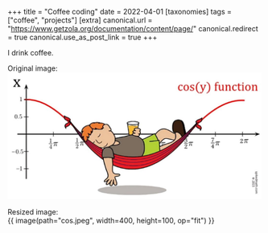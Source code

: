+++
title = "Coffee coding"
date = 2022-04-01
[taxonomies]
tags = ["coffee", "projects"]
[extra]
canonical.url = "https://www.getzola.org/documentation/content/page/"
canonical.redirect = true
canonical.use_as_post_link = true
+++

I drink coffee.

Original image:<br>
![cosy](cos.jpeg)

Resized image:<br>
{{ image(path="cos.jpeg", width=400, height=100, op="fit") }}
